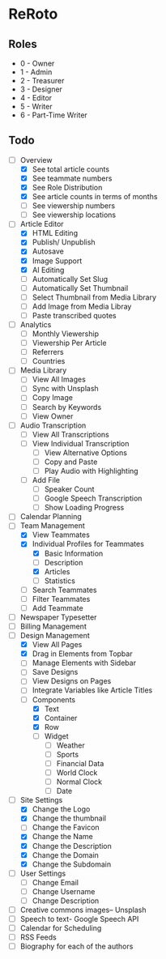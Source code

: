 # ReRoto

## Roles

- 0 - Owner
- 1 - Admin
- 2 - Treasurer
- 3 - Designer
- 4 - Editor
- 5 - Writer
- 6 - Part-Time Writer

## Todo

- [ ] Overview
  - [X] See total article counts
  - [X] See teammate numbers
  - [X] See Role Distribution
  - [X] See article counts in terms of months
  - [ ] See viewership numbers
  - [ ] See viewership locations
- [ ] Article Editor
  - [X] HTML Editing
  - [X] Publish/ Unpublish
  - [X] Autosave
  - [X] Image Support
  - [X] AI Editing
  - [ ] Automatically Set Slug
  - [ ] Automatically Set Thumbnail
  - [ ] Select Thumbnail from Media Library
  - [ ] Add Image from Media Libray
  - [ ] Paste transcribed quotes
- [ ] Analytics
  - [ ] Monthly Viewership
  - [ ] Viewership Per Article
  - [ ] Referrers
  - [ ] Countries
- [ ] Media Library
  - [ ] View All Images
  - [ ] Sync with Unsplash
  - [ ] Copy Image
  - [ ] Search by Keywords
  - [ ] View Owner
- [ ] Audio Transcription
  - [ ] View All Transcriptions
  - [ ] View Individual Transcription
    - [ ] View Alternative Options
    - [ ] Copy and Paste
    - [ ] Play Audio with Highlighting
  - [ ] Add File
    - [ ] Speaker Count
    - [ ] Google Speech Transcription
    - [ ] Show Loading Progress
- [ ] Calendar Planning
- [ ] Team Management
  - [X] View Teammates
  - [X] Individual Profiles for Teammates
    - [X] Basic Information
    - [ ] Description
    - [X] Articles
    - [ ] Statistics
  - [ ] Search Teammates
  - [ ] Filter Teammates
  - [ ] Add Teammate
- [ ] Newspaper Typesetter
- [ ] Billing Management
- [ ] Design Management
  - [X] View All Pages
  - [X] Drag in Elements from Topbar
  - [ ] Manage Elements with Sidebar
  - [ ] Save Designs
  - [ ] View Designs on Pages
  - [ ] Integrate Variables like Article Titles
  - [ ] Components
    - [X] Text
    - [X] Container
    - [X] Row
    - [ ] Widget
      - [ ] Weather
      - [ ] Sports
      - [ ] Financial Data
      - [ ] World Clock
      - [ ] Normal Clock
      - [ ] Date
- [ ] Site Settings
  - [X] Change the Logo
  - [X] Change the thumbnail
  - [ ] Change the Favicon
  - [X] Change the Name
  - [X] Change the Description
  - [X] Change the Domain
  - [X] Change the Subdomain
- [ ] User Settings
  - [ ] Change Email
  - [ ] Change Username
  - [ ] Change Description
- [ ] Creative commons images– Unsplash
- [ ] Speech to text- Google Speech API
- [ ] Calendar for Scheduling
- [ ] RSS Feeds
- [ ] Biography for each of the authors
